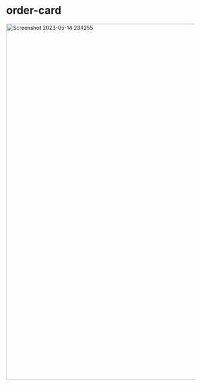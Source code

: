 # order-card
<img width="952" alt="Screenshot 2023-05-14 234255" src="https://github.com/Tejashwini06/order-card/assets/104048731/6f7bbb95-66a7-4a50-91ee-c845517a9d34">
